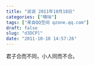 ```yaml
---
title: "说说 2011年10月18日"
categories: ["嘀咕"]
tags: ["来自QQ空间 qzone.qq.com"]
draft: false
slug: "d3DCPl"
date: "2011-10-18 14:57:26"
---
```


君子合而不同，小人同而不合。
